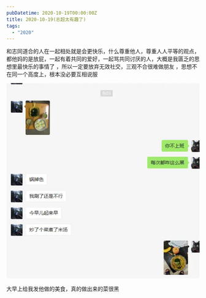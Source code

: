 ```yaml
---
pubDatetime: 2020-10-19T00:00:00Z
title: 2020-10-19(志超太有趣了)
tags:
  - "2020"
---
```


和志同道合的人在一起相处就是会更快乐，什么尊重他人，尊重人人平等的观点，都他妈的是放屁，一起有着共同的爱好，一起骂共同讨厌的人，大概是我匮乏的思想里最快乐的事情了 ，所以一定要放弃无效社交，三观不合很难做朋友 ，思想不在同一个高度上，根本没必要互相说服

![image.png](../../img/6904315-95b89d6cef7ad4ac.png)

大早上给我发他做的美食，真的做出来的菜很黑
